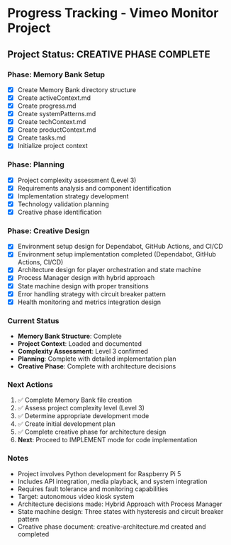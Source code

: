 # Progress Tracking - Vimeo Monitor Project

## Project Status: CREATIVE PHASE COMPLETE

### Phase: Memory Bank Setup
- [x] Create Memory Bank directory structure
- [x] Create activeContext.md
- [x] Create progress.md
- [x] Create systemPatterns.md
- [x] Create techContext.md
- [x] Create productContext.md
- [x] Create tasks.md
- [x] Initialize project context

### Phase: Planning
- [x] Project complexity assessment (Level 3)
- [x] Requirements analysis and component identification
- [x] Implementation strategy development
- [x] Technology validation planning
- [x] Creative phase identification

### Phase: Creative Design
  - [x] Environment setup design for Dependabot, GitHub Actions, and CI/CD
  - [x] Environment setup implementation completed (Dependabot, GitHub Actions, CI/CD)
- [x] Architecture design for player orchestration and state machine
- [x] Process Manager design with hybrid approach
- [x] State machine design with proper transitions
- [x] Error handling strategy with circuit breaker pattern
- [x] Health monitoring and metrics integration design

### Current Status
- **Memory Bank Structure**: Complete
- **Project Context**: Loaded and documented
- **Complexity Assessment**: Level 3 confirmed
- **Planning**: Complete with detailed implementation plan
- **Creative Phase**: Complete with architecture decisions

### Next Actions
1. ✅ Complete Memory Bank file creation
2. ✅ Assess project complexity level (Level 3)
3. ✅ Determine appropriate development mode
4. ✅ Create initial development plan
5. ✅ Complete creative phase for architecture design
6. **Next**: Proceed to IMPLEMENT mode for code implementation

### Notes
- Project involves Python development for Raspberry Pi 5
- Includes API integration, media playback, and system integration
- Requires fault tolerance and monitoring capabilities
- Target: autonomous video kiosk system
- Architecture decisions made: Hybrid Approach with Process Manager
- State machine design: Three states with hysteresis and circuit breaker pattern
- Creative phase document: creative-architecture.md created and completed
